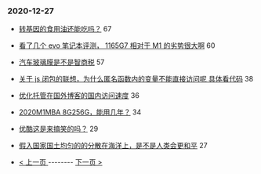 ### 2020-12-27 
- [转基因的食用油还能吃吗？](https://www.v2ex.com/t/739322) 67
- [看了几个 evo 笔记本评测， 1165G7 相对于 M1 的劣势很大啊](https://www.v2ex.com/t/739261) 60
- [汽车玻璃膜是不是智商税](https://www.v2ex.com/t/739315) 57
- [关于 js 闭包的联想，为什么匿名函数内的变量不能直接访问呢 具体看代码](https://www.v2ex.com/t/739259) 38
- [优化托管在国外博客的国内访问速度](https://www.v2ex.com/t/739279) 36
- [2020M1MBA 8G256G，能用几年？](https://www.v2ex.com/t/739309) 34
- [优酷这是来搞笑的吗？](https://www.v2ex.com/t/739352) 29
- [假入国家国土均匀的的分散在海洋上，是不是人类会更和平](https://www.v2ex.com/t/739258) 27 

- [ < 上一页 ](https://github.com/able8/v2ex-hot-record/blob/master/2020-12-26.md) -------- [ 下一页 > ](https://github.com/able8/v2ex-hot-record/blob/master/2020-12-28.md)